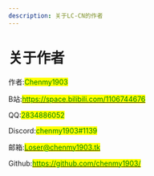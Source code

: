 ```yaml
---
description: 关于LC-CN的作者
---
```


# 关于作者

作者:<mark style="color:green;">Chenmy1903</mark>

B站:[<mark style="color:green;">https://space.bilibili.com/1106744676</mark>](https://space.bilibili.com/1106744676)<mark style="color:green;"></mark>

QQ:<mark style="color:green;">2834886052</mark>

Discord:<mark style="color:green;">chenmy1903#1139</mark>

邮箱:[<mark style="color:green;">Loser@chenmy1903.tk</mark>](mailto:Loser@chenmy1903.tk)<mark style="color:green;"></mark>

Github:[<mark style="color:green;">https://github.com/chenmy1903/</mark>](https://github.com/chenmy1903/LunarClient-CN)<mark style="color:green;"></mark>
